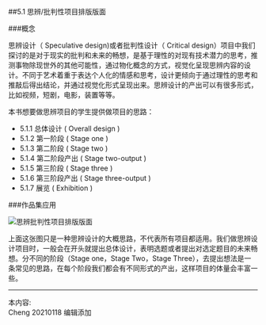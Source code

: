 
##5.1 思辨/批判性项目排版版面

###概念

思辨设计（ Speculative design)或者批判性设计（ Critical design）项目中我们探讨的是对于现实的批判和未来的畅想，是基于理性的对现有技术潜力的思考，推测事物除现世外的其他可能性，通过物化概念的方式，视觉化呈现思辨内容的设计。不同于艺术着重于表达个人化的情感和思考，设计更倾向于通过理性的思考和推敲后得出结论，并通过视觉化形式呈现出来。思辨设计的产出可以有很多形式，比如视频，短剧，电影，装置等等。


本书想要做思辨项目的学生提供做项目的思路：

* 5.1.1 总体设计 ( Overall design )
* 5.1.2 第一阶段 ( Stage one )
* 5.1.3 第二阶段 ( Stage two )
* 5.1.4 第二阶段产出 ( Stage two-output )
* 5.1.5 第三阶段 ( Stage three )
* 5.1.6 第三阶段产出 ( Stage three-output )
* 5.1.7 展览 ( Exhibition )


###作品集应用

![ 思辨批判性项目排版版面](http://kitpic.makebi.net/2021/cdsd_19.jpg)

上面这张图只是一种思辨设计的大概思路，不代表所有项目都适用。我们做思辨设计项目时，一般会在开头就提出总体设计，表明选题或者提出对选定题目的未来畅想。分不同的阶段（Stage one，Stage Two，Stage Three），去提出想法是一条常见的思路，在每个阶段我们都会有不同形式的产出，这样项目的体量会丰富一些。

---
本内容:  
Cheng 20210118 编辑添加
